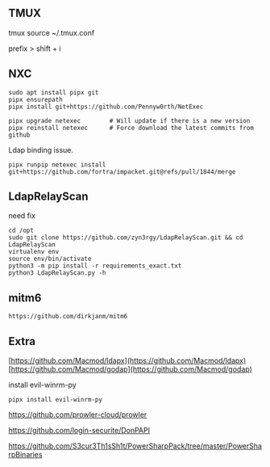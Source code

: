 


## TMUX


tmux source ~/.tmux.conf

prefix > shift + i





## NXC


```
sudo apt install pipx git
pipx ensurepath
pipx install git+https://github.com/Pennyw0rth/NetExec
```


```
pipx upgrade netexec        # Will update if there is a new version
pipx reinstall netexec      # Force download the latest commits from github
```

Ldap binding issue.
```
pipx runpip netexec install git+https://github.com/fortra/impacket.git@refs/pull/1844/merge
```




## LdapRelayScan

need fix

```
cd /opt
sudo git clone https://github.com/zyn3rgy/LdapRelayScan.git && cd LdapRelayScan
virtualenv env
source env/bin/activate
python3 -m pip install -r requirements_exact.txt
python3 LdapRelayScan.py -h
```


## mitm6

```
https://github.com/dirkjanm/mitm6
```


## Extra 

[https://github.com/Macmod/ldapx](https://github.com/Macmod/ldapx)
[https://github.com/Macmod/godap](https://github.com/Macmod/godap)


install evil-winrm-py
```
pipx install evil-winrm-py
```


https://github.com/prowler-cloud/prowler

https://github.com/login-securite/DonPAPI


https://github.com/S3cur3Th1sSh1t/PowerSharpPack/tree/master/PowerSharpBinaries

